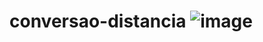 # conversao-distancia  ![image](https://github.com/user-attachments/assets/7833e616-84e2-42e5-a7f0-ce770cc734b8)
